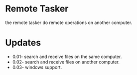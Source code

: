 # Remote Tasker

the remote tasker do remote operations on another computer.


# Updates

- 0.01- search and receive files on the same computer.
- 0.02- search and receive files on another computer.
- 0.03- windows support.